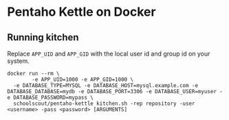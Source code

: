 # Pentaho Kettle on Docker

## Running kitchen

Replace `APP_UID` and `APP_GID` with the local user id and group id on your system.

    docker run --rm \
			-e APP_UID=1000 -e APP_GID=1000 \
      -e DATABASE_TYPE=MYSQL -e DATABASE_HOST=mysql.example.com -e DATABASE_DATABASE=mydb -e DATABASE_PORT=3306 -e DATABASE_USER=myuser -e DATABASE_PASSWORD=mypass \
      schoolscout/pentaho-kettle kitchen.sh -rep repository -user <username> -pass <password> [ARGUMENTS]
